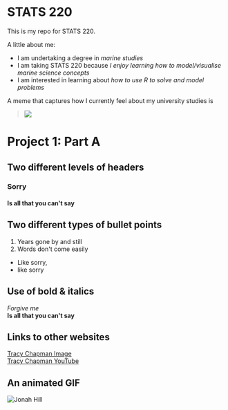 # STATS 220

This is my repo for STATS 220. 

A little about me:

- I am undertaking a degree in *marine studies*
- I am taking STATS 220 because *I enjoy learning how to model/visualise marine science concepts*
- I am interested in learning about *how to use R to solve and model problems*

A meme that captures how I currently feel about my university studies is 
> ![](https://us1.discourse-cdn.com/spiceworks/original/4X/2/e/f/2efafa8251e02022223ac4902d7328877a769b8a.gif)

# Project 1: Part A
## Two different levels of headers
### Sorry
#### Is all that you can't say

## Two different types of bullet points
1. Years gone by and still
2. Words don't come easily

- Like sorry, 
- like sorry

## Use of bold & italics
*Forgive me* <br /> 
**Is all that you can't say**

## Links to other websites
[Tracy Chapman Image](https://i.scdn.co/image/ab67616d0000b27390b8a540137ee2a718a369f9) <br />
[Tracy Chapman YouTube](https://www.youtube.com/watch?v=DqoLMGSBGYc)

## An animated GIF 
![Jonah Hill](https://i.giphy.com/5GoVLqeAOo6PK.webp)

